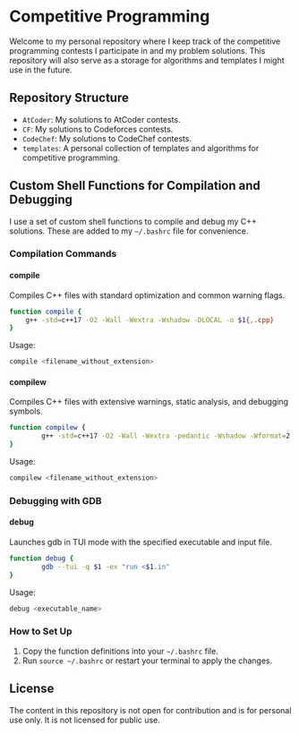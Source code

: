 
# Competitive Programming

Welcome to my personal repository where I keep track of the competitive programming contests I participate in and my problem solutions. This repository will also serve as a storage for algorithms and templates I might use in the future.

## Repository Structure

- `AtCoder`: My solutions to AtCoder contests.
- `CF`: My solutions to Codeforces contests.
- `CodeChef`: My solutions to CodeChef contests.
- `templates`: A personal collection of templates and algorithms for competitive programming.

## Custom Shell Functions for Compilation and Debugging

I use a set of custom shell functions to compile and debug my C++ solutions. These are added to my `~/.bashrc` file for convenience.

### Compilation Commands

#### compile

Compiles C++ files with standard optimization and common warning flags.

```bash
function compile {
	g++ -std=c++17 -O2 -Wall -Wextra -Wshadow -DLOCAL -o $1{,.cpp}		
}
```

Usage:

```bash
compile <filename_without_extension>
```

#### compilew

Compiles C++ files with extensive warnings, static analysis, and debugging symbols.

```bash
function compilew {
        g++ -std=c++17 -O2 -Wall -Wextra -pedantic -Wshadow -Wformat=2 -Wfloat-equal -Wconversion -Wsign-conversion -Wlogical-op -Wshift-overflow=2 -Wduplicated-cond -Wcast-qual -Wcast-align -D_GLIBCXX_DEBUG -D_GLIBCXX_DEBUG_PEDANTIC -D_GLIBCXX_ASSERTIONS -ggdb3 -fsanitize=address,undefined -fanalyzer -Wnon-virtual-dtor -Wold-style-cast -Woverloaded-virtual -Wuseless-cast -Wnull-dereference -Wdouble-promotion -Wmisleading-indentation -Wduplicated-branches -Walloca -Wzero-as-null-pointer-constant -Wpessimizing-move -Wredundant-move -Wextra-semi -Wshadow=local -Wundef -DLOCAL -ggdb3 -fmax-errors=2 -o $1{,.cpp}
}
```

Usage:

```bash
compilew <filename_without_extension>
```

### Debugging with GDB

#### debug

Launches gdb in TUI mode with the specified executable and input file.

```bash
function debug {
    	gdb --tui -q $1 -ex "run <$1.in"
}
```

Usage:

```bash
debug <executable_name>
```

### How to Set Up

1. Copy the function definitions into your `~/.bashrc` file.
2. Run `source ~/.bashrc` or restart your terminal to apply the changes.

## License

The content in this repository is not open for contribution and is for personal use only. It is not licensed for public use.
